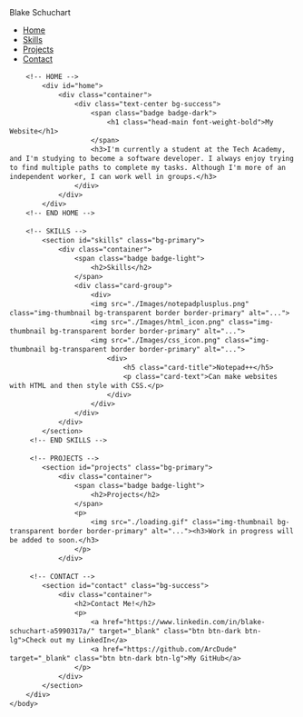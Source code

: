 <!DOCTYPE html> <!-- I realize that this isn't great work, so please give me advise on how I can improve -->
<html lang="en">
	<head> 
		<meta charset="utf-8">
		<title>Blake Schuchart</title>
		<link rel="stylesheet" href="./githubsite.css">
		<link rel="stylesheet" href="https://stackpath.bootstrapcdn.com/bootstrap/4.3.1/css/bootstrap.min.css" integrity="sha384-ggOyR0iXCbMQv3Xipma34MD+dH/1fQ784/j6cY/iJTQUOhcWr7x9JvoRxT2MZw1T" crossorigin="anonymous">
	</head>
	<body class="bg-success">
		<div class="everything">
	<!-- NAV -->
			<nav class="fixed-top">
				<div class="navbar navbar-expand-lg text-white bg-success">
					<a class="navbar-brand">Blake Schuchart</a>
				</div>
				<ul class="pagination justify-content-center bg-success">
					<li class="page-item"><a class="text-white mr-5 text-uppercase font-weight-bold" href="#home">Home</a></li>
					<li class="page-item"><a class="text-white mr-5 text-uppercase font-weight-bold" href="#skills">Skills</a></li>
					<li class="page-item"><a class="text-white mr-5 text-uppercase font-weight-bold" href="#projects">Projects</a></li>
					<li class="page-item"><a class="text-white mr-5 text-uppercase font-weight-bold" href="#contact">Contact</a></li>
				</ul>
			</nav>
		<!-- END NAV -->
		
		<!-- HOME -->
			<div id="home">
				<div class="container">
					<div class="text-center bg-success">
						<span class="badge badge-dark">
							<h1 class="head-main font-weight-bold">My Website</h1>
						</span>
						<h3>I'm currently a student at the Tech Academy, and I'm studying to become a software developer. I always enjoy trying to find multiple paths to complete my tasks. Although I'm more of an independent worker, I can work well in groups.</h3>
					</div>
				</div>
			</div>
		<!-- END HOME -->
		
		<!-- SKILLS -->
			<section id="skills" class="bg-primary">
				<div class="container">
					<span class="badge badge-light">
						<h2>Skills</h2>
					</span>
					<div class="card-group">
						<div>
						<img src="./Images/notepadplusplus.png" class="img-thumbnail bg-transparent border border-primary" alt="...">
						<img src="./Images/html_icon.png" class="img-thumbnail bg-transparent border border-primary" alt="...">
						<img src="./Images/css_icon.png" class="img-thumbnail bg-transparent border border-primary" alt="...">	
							<div>
								<h5 class="card-title">Notepad++</h5>
								<p class="card-text">Can make websites with HTML and then style with CSS.</p>
							</div>
						</div>
					</div>
				</div>
			</section>
		 <!-- END SKILLS -->
		
		 <!-- PROJECTS -->
			<section id="projects" class="bg-primary">
				<div class="container">
					<span class="badge badge-light">
						<h2>Projects</h2>
					</span>
					<p>
						<img src="./loading.gif" class="img-thumbnail bg-transparent border border-primary" alt="..."><h3>Work in progress will be added to soon.</h3>
					</p>
				</div>
		
		 <!-- CONTACT -->	
			<section id="contact" class="bg-success">
				<div class="container">
					<h2>Contact Me!</h2>
					<p>
						<a href="https://www.linkedin.com/in/blake-schuchart-a5990317a/" target="_blank" class="btn btn-dark btn-lg">Check out my LinkedIn</a>
						<a href="https://github.com/ArcDude" target="_blank" class="btn btn-dark btn-lg">My GitHub</a>
					</p>
				</div>
			</section>
		</div>
	</body>
</html>
